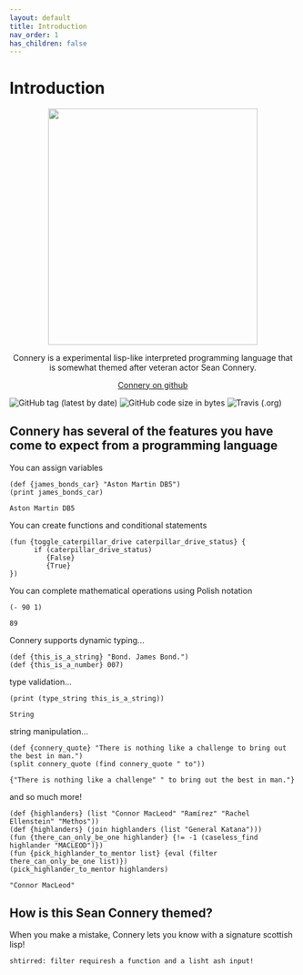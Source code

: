 ```yaml
---
layout: default
title: Introduction
nav_order: 1
has_children: false
---
```

# Introduction
<p align="center">
  <img width="368" height="414.5" src="http://connerylang.org/img/ConneryLogo.jpg">
</p>
<p align="center">Connery is a experimental lisp-like interpreted programming language that is somewhat themed after veteran actor Sean Connery.</p>

<p align="center"><a href="https://github.com/willcipriano/Connery">Connery on github</a></p>

![GitHub tag (latest by date)](https://img.shields.io/github/v/tag/willcipriano/connery?style=for-the-badge)
![GitHub code size in bytes](https://img.shields.io/github/languages/code-size/willcipriano/Connery?style=for-the-badge)
![Travis (.org)](https://img.shields.io/travis/willcipriano/Connery?style=for-the-badge)

## Connery has several of the features you have come to expect from a programming language
You can assign variables
```
(def {james_bonds_car} "Aston Martin DB5")
(print james_bonds_car)
```
```
Aston Martin DB5
```
You can create functions and conditional statements
```
(fun {toggle_caterpillar_drive caterpillar_drive_status} {
      if (caterpillar_drive_status)
         {False}
         {True}
})
```
You can complete mathematical operations using Polish notation
```
(- 90 1)
```
```
89
```
Connery supports dynamic typing...
```
(def {this_is_a_string} "Bond. James Bond.")
(def {this_is_a_number} 007)
```
type validation...
```
(print (type_string this_is_a_string))
```
```
String
```
string manipulation...
```
(def {connery_quote} "There is nothing like a challenge to bring out the best in man.")
(split connery_quote (find connery_quote " to"))
```
```
{"There is nothing like a challenge" " to bring out the best in man."}
```
and so much more!
```
(def {highlanders} (list "Connor MacLeod" "Ramírez" "Rachel Ellenstein" "Methos"))
(def {highlanders} (join highlanders (list "General Katana")))
(fun {there_can_only_be_one highlander} {!= -1 (caseless_find highlander "MACLEOD")})
(fun {pick_highlander_to_mentor list} {eval (filter there_can_only_be_one list)})
(pick_highlander_to_mentor highlanders)
```
```
"Connor MacLeod"
```
## How is this Sean Connery themed?
When you make a mistake, Connery lets you know with a signature scottish lisp!
```
shtirred: filter requiresh a function and a lisht ash input!
```